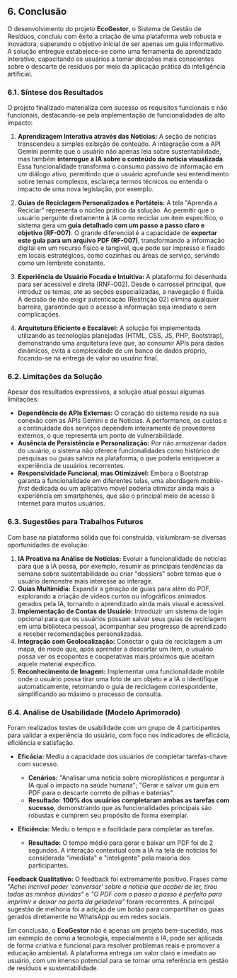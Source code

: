 ## 6. Conclusão

O desenvolvimento do projeto **EcoGestor**, o Sistema de Gestão de Resíduos, concluiu com êxito a criação de uma plataforma web robusta e inovadora, superando o objetivo inicial de ser apenas um guia informativo. A solução entregue estabelece-se como uma ferramenta de aprendizado interativo, capacitando os usuários a tomar decisões mais conscientes sobre o descarte de resíduos por meio da aplicação prática da inteligência artificial.

### 6.1. Síntese dos Resultados

O projeto finalizado materializa com sucesso os requisitos funcionais e não funcionais, destacando-se pela implementação de funcionalidades de alto impacto:

1.  **Aprendizagem Interativa através das Notícias:** A seção de notícias transcendeu a simples exibição de conteúdo. A integração com a API Gemini permite que o usuário não apenas leia sobre sustentabilidade, mas também **interrogue a IA sobre o conteúdo da notícia visualizada**. Essa funcionalidade transforma o consumo passivo de informação em um diálogo ativo, permitindo que o usuário aprofunde seu entendimento sobre temas complexos, esclareça termos técnicos ou entenda o impacto de uma nova legislação, por exemplo.

2.  **Guias de Reciclagem Personalizados e Portáteis:** A tela "Aprenda a Reciclar" representa o núcleo prático da solução. Ao permitir que o usuário pergunte diretamente à IA como reciclar um item específico, o sistema gera um **guia detalhado com um passo a passo claro e objetivo (RF-007)**. O grande diferencial é a capacidade de **exportar este guia para um arquivo PDF (RF-007)**, transformando a informação digital em um recurso físico e tangível, que pode ser impresso e fixado em locais estratégicos, como cozinhas ou áreas de serviço, servindo como um lembrete constante.

3.  **Experiência de Usuário Focada e Intuitiva:** A plataforma foi desenhada para ser acessível e direta (RNF-002). Desde o carrossel principal, que introduz os temas, até as seções especializadas, a navegação é fluida. A decisão de não exigir autenticação (Restrição 02) elimina qualquer barreira, garantindo que o acesso à informação seja imediato e sem complicações.

4.  **Arquitetura Eficiente e Escalável:** A solução foi implementada utilizando as tecnologias planejadas (HTML, CSS, JS, PHP, Bootstrap), demonstrando uma arquitetura leve que, ao consumir APIs para dados dinâmicos, evita a complexidade de um banco de dados próprio, focando-se na entrega de valor ao usuário final.

### 6.2. Limitações da Solução

Apesar dos resultados expressivos, a solução atual possui algumas limitações:

*   **Dependência de APIs Externas:** O coração do sistema reside na sua conexão com as APIs Gemini e de Notícias. A performance, os custos e a continuidade dos serviços dependem inteiramente de provedores externos, o que representa um ponto de vulnerabilidade.
*   **Ausência de Persistência e Personalização:** Por não armazenar dados do usuário, o sistema não oferece funcionalidades como histórico de pesquisas ou guias salvos na plataforma, o que poderia enriquecer a experiência de usuários recorrentes.
*   **Responsividade Funcional, mas Otimizável:** Embora o Bootstrap garanta a funcionalidade em diferentes telas, uma abordagem *mobile-first* dedicada ou um aplicativo móvel poderia otimizar ainda mais a experiência em smartphones, que são o principal meio de acesso à internet para muitos usuários.

### 6.3. Sugestões para Trabalhos Futuros

Com base na plataforma sólida que foi construída, vislumbram-se diversas oportunidades de evolução:

1.  **IA Proativa na Análise de Notícias:** Evoluir a funcionalidade de notícias para que a IA possa, por exemplo, resumir as principais tendências da semana sobre sustentabilidade ou criar "dossiers" sobre temas que o usuário demonstre mais interesse ao interagir.
2.  **Guias Multimídia:** Expandir a geração de guias para além do PDF, explorando a criação de vídeos curtos ou infográficos animados gerados pela IA, tornando o aprendizado ainda mais visual e acessível.
3.  **Implementação de Contas de Usuário:** Introduzir um sistema de login opcional para que os usuários possam salvar seus guias de reciclagem em uma biblioteca pessoal, acompanhar seu progresso de aprendizado e receber recomendações personalizadas.
4.  **Integração com Geolocalização:** Conectar o guia de reciclagem a um mapa, de modo que, após aprender a descartar um item, o usuário possa ver os ecopontos e cooperativas mais próximos que aceitam aquele material específico.
5.  **Reconhecimento de Imagem:** Implementar uma funcionalidade mobile onde o usuário possa tirar uma foto de um objeto e a IA o identifique automaticamente, retornando o guia de reciclagem correspondente, simplificando ao máximo o processo de consulta.

### 6.4. Análise de Usabilidade (Modelo Aprimorado)

Foram realizados testes de usabilidade com um grupo de 4 participantes para validar a experiência do usuário, com foco nos indicadores de eficácia, eficiência e satisfação.

*   **Eficácia:** Mediu a capacidade dos usuários de completar tarefas-chave com sucesso.
    *   **Cenários:** "Analisar uma notícia sobre microplásticos e perguntar à IA qual o impacto na saúde humana"; "Gerar e salvar um guia em PDF para o descarte correto de pilhas e baterias".
    *   **Resultado:** **100% dos usuários completaram ambas as tarefas com sucesso**, demonstrando que as funcionalidades principais são robustas e cumprem seu propósito de forma exemplar.

*   **Eficiência:** Mediu o tempo e a facilidade para completar as tarefas.
    *   **Resultado:** O tempo médio para gerar e baixar um PDF foi de 2 segundos. A interação contextual com a IA na tela de notícias foi considerada "imediata" e "inteligente" pela maioria dos participantes.

**Feedback Qualitativo:**
O feedback foi extremamente positivo. Frases como *"Achei incrível poder 'conversar' sobre a notícia que acabei de ler, tirou todas as minhas dúvidas"* e *"O PDF com o passo a passo é perfeito para imprimir e deixar na porta da geladeira"* foram recorrentes. A principal sugestão de melhoria foi a adição de um botão para compartilhar os guias gerados diretamente no WhatsApp ou em redes sociais.

Em conclusão, o **EcoGestor** não é apenas um projeto bem-sucedido, mas um exemplo de como a tecnologia, especialmente a IA, pode ser aplicada de forma criativa e funcional para resolver problemas reais e promover a educação ambiental. A plataforma entrega um valor claro e imediato ao usuário, com um imenso potencial para se tornar uma referência em gestão de resíduos e sustentabilidade.
